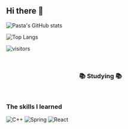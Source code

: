 ## Hi there 👋


![Pasta's GitHub stats](https://github-readme-stats.vercel.app/api?username=pasta&show_icons=true&theme=radical)

![Top Langs](https://github-readme-stats.vercel.app/api/top-langs/?username=anuraghazra&layout=compact)

![visitors](https://visitor-badge.glitch.me/badge?page_id=pastarobber.pastarobber)



<br>

<h3 align="center">📚 Studying 📚</h3>
<div align="center">
</div>

<br>


### The skills I learned
![C++](https://img.shields.io/badge/-C++-00599C?style=flat-square&logo=c%2B%2B&logoColor=white) 
![Spring](https://img.shields.io/badge/-Spring-6DB33F?style=flat-square&logo=spring&logoColor=white) 
![React](https://img.shields.io/badge/-React-61DAFB?style=flat-square&logo=react&logoColor=white)
